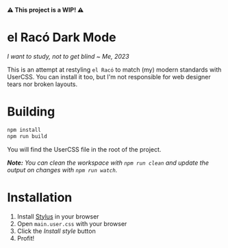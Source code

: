 **:warning: This project is a WIP! :warning:**

# el Racó Dark Mode
*I want to study, not to get blind ~ Me, 2023*

This is an attempt at restyling `el Racó` to match (my) modern standards with UserCSS. You can install it too, but I'm not responsible
for web designer tears nor broken layouts.

# Building
```sh
npm install
npm run build
```
You will find the UserCSS file in the root of the project.

***Note:*** *You can clean the workspace with `npm run clean` and update the output on changes with `npm run watch`.*

# Installation
1. Install [Stylus](https://add0n.com/stylus.html) in your browser
2. Open `main.user.css` with your browser
3. Click the *Install style* button
4. Profit!
